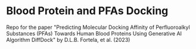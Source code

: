 # Blood Protein and PFAs Docking
Repo for the paper "Predicting Molecular Docking Affinity of Perfluoroalkyl Substances (PFAs) Towards Human Blood Proteins Using Generative AI Algorithm DiffDock" by D.L.B. Fortela, et al. (2023)

